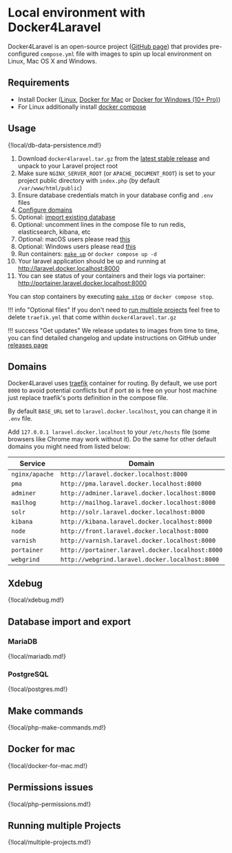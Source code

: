 # Local environment with Docker4Laravel

Docker4Laravel is an open-source project ([GitHub page](https://github.com/wodby/docker4laravel)) that provides pre-configured `compose.yml` file with images to spin up local environment on Linux, Mac OS X and Windows. 

## Requirements

* Install Docker ([Linux](https://docs.docker.com/engine/installation), [Docker for Mac](https://docs.docker.com/engine/installation/mac) or [Docker for Windows (10+ Pro)](https://docs.docker.com/engine/installation/windows))
* For Linux additionally install [docker compose](https://docs.docker.com/compose/install)

## Usage

{!local/db-data-persistence.md!}

1. Download `docker4laravel.tar.gz` from the [latest stable release](https://github.com/wodby/docker4laravel/releases) and unpack to your Laravel project root
2. Make sure `NGINX_SERVER_ROOT` (or `APACHE_DOCUMENT_ROOT`) is set to your project public directory with `index.php` (by default `/var/www/html/public`)  
3. Ensure database credentials match in your database config and `.env` files
4. [Configure domains](#domains) 
5. Optional: [import existing database](#database-import-and-export) 
6. Optional: uncomment lines in the compose file to run redis, elasticsearch, kibana, etc
7. Optional: macOS users please read [this](#docker-for-mac)
8. Optional: Windows users please read [this](#permissions-issues)
9. Run containers: [`make up`](#make-commands) or `docker compose up -d`
10. Your laravel application should be up and running at http://laravel.docker.localhost:8000
11. You can see status of your containers and their logs via portainer: http://portainer.laravel.docker.localhost:8000

You can stop containers by executing [`make stop`](#make-commands) or `docker compose stop`.

!!! info "Optional files"
    If you don't need to [run multiple projects](#running-multiple-projects) feel free to delete `traefik.yml` that come within `docker4laravel.tar.gz`

!!! success "Get updates"
    We release updates to images from time to time, you can find detailed changelog and update instructions on GitHub under [releases page](https://github.com/wodby/docker4laravel/releases)  
    
## Domains

Docker4Laravel uses [traefik](https://hub.docker.com/_/traefik) container for routing. By default, we use port `8000` to avoid potential conflicts but if port `80` is free on your host machine just replace traefik's ports definition in the compose file.

By default `BASE_URL` set to `laravel.docker.localhost`, you can change it in `.env` file.

Add `127.0.0.1 laravel.docker.localhost` to your `/etc/hosts` file (some browsers like Chrome may work without it). Do the same for other default domains you might need from listed below:  

| Service        | Domain                                           |
|----------------|--------------------------------------------------|
| `nginx/apache` | `http://laravel.docker.localhost:8000`           |
| `pma`          | `http://pma.laravel.docker.localhost:8000`       |
| `adminer`      | `http://adminer.laravel.docker.localhost:8000`   |
| `mailhog`      | `http://mailhog.laravel.docker.localhost:8000`   |
| `solr`         | `http://solr.laravel.docker.localhost:8000`      |
| `kibana`       | `http://kibana.laravel.docker.localhost:8000`    |
| `node`         | `http://front.laravel.docker.localhost:8000`     |
| `varnish`      | `http://varnish.laravel.docker.localhost:8000`   |
| `portainer`    | `http://portainer.laravel.docker.localhost:8000` |
| `webgrind`     | `http://webgrind.laravel.docker.localhost:8000`  |

## Xdebug

{!local/xdebug.md!}

## Database import and export

### MariaDB

{!local/mariadb.md!}

### PostgreSQL

{!local/postgres.md!}

## Make commands

{!local/php-make-commands.md!}

## Docker for mac

{!local/docker-for-mac.md!}

## Permissions issues

{!local/php-permissions.md!}

## Running multiple Projects

{!local/multiple-projects.md!}